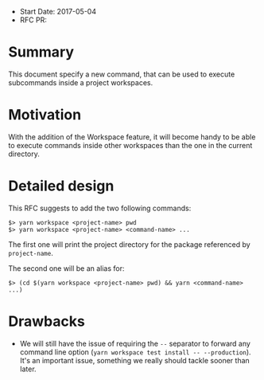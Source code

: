- Start Date: 2017-05-04
- RFC PR:

# Summary

This document specify a new command, that can be used to execute subcommands inside a project workspaces.

# Motivation

With the addition of the Workspace feature, it will become handy to be able to execute commands inside other workspaces than the one in the current directory.

# Detailed design

This RFC suggests to add the two following commands:

```
$> yarn workspace <project-name> pwd
$> yarn workspace <project-name> <command-name> ...
```

The first one will print the project directory for the package referenced by `project-name`.

The second one will be an alias for:

```
$> (cd $(yarn workspace <project-name> pwd) && yarn <command-name> ...)
```

# Drawbacks

- We will still have the issue of requiring the `--` separator to forward any command line option (`yarn workspace test install -- --production`). It's an important issue, something we really should tackle sooner than later.
